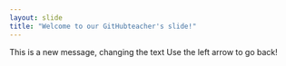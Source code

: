 ```yaml
---
layout: slide
title: "Welcome to our GitHubteacher's slide!"
---
```

This is a new message, changing the text
Use the left arrow to go back!
